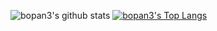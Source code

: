 
![bopan3's github stats](https://github-readme-stats.vercel.app/api?username=bopan3)
[![bopan3's Top Langs](https://github-readme-stats.vercel.app/api/top-langs/?username=bopan3&layout=compact)](https://github.com/anuraghazra/github-readme-stats)
